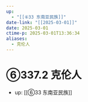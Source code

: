 ```yaml
---
up:
  - "[[⑥33 东南亚民族]]"
date-link: "[[2025-03-01]]"
date: 2025-03-01
ctime-p: 2025-03-01T13:36:34
aliases:
  - 克伦人
---
```


# ⑥337.2 克伦人

- up: [[⑥33 东南亚民族]]

